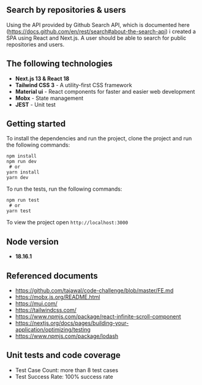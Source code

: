 ## Search by repositories & users

Using the API provided by Github Search API, which is documented here (https://docs.github.com/en/rest/search#about-the-search-api) i created a SPA using React and Next.js. A user should be able to search for public repositories and users.

## The following technologies

- **Next.js 13 & React 18**
- **Tailwind CSS 3** - A utility-first CSS framework
- **Material ui** - React components for faster and easier web development
- **Mobx** - State management
- **JEST** - Unit test

## Getting started

To install the dependencies and run the project, clone the project and run the following commands:

```
npm install
npm run dev
 # or
yarn install
yarn dev
```

To run the tests, run the following commands:

```
npm run test
 # or
yarn test
```

To view the project open `http://localhost:3000`

## Node version

- **18.16.1**

## Referenced documents

- https://github.com/tajawal/code-challenge/blob/master/FE.md
- https://mobx.js.org/README.html
- https://mui.com/
- https://tailwindcss.com/
- https://www.npmjs.com/package/react-infinite-scroll-component
- https://nextjs.org/docs/pages/building-your-application/optimizing/testing
- https://www.npmjs.com/package/lodash

## Unit tests and code coverage

- Test Case Count: more than 8 test cases
- Test Success Rate: 100% success rate
